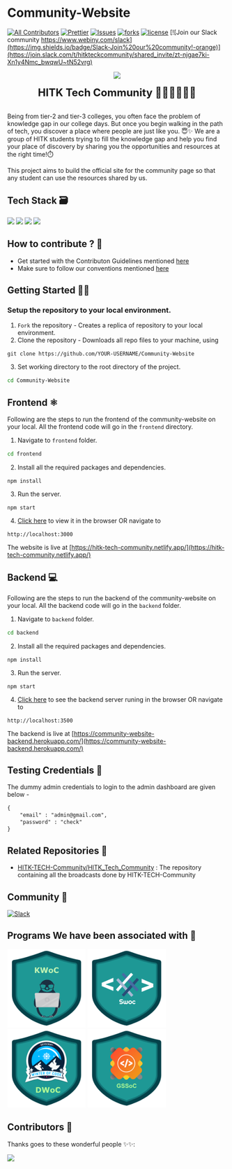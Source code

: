 # Community-Website
[![All Contributors](https://img.shields.io/badge/all_contributors-bot-orange.svg?style=flat-square)](#contributors-)
[![Prettier](https://img.shields.io/badge/code_style-prettier-ff69b4.svg)](https://prettier.io)
[![Issues](https://img.shields.io/github/issues/HITK-TECH-Community/Community-Website)](#issues)
[![forks](https://img.shields.io/github/forks/HITK-TECH-Community/Community-Website)](#forks)
[![license](https://img.shields.io/github/license/HITK-TECH-Community/Community-Website)](#license)
[![Join our Slack community https://www.webiny.com/slack](https://img.shields.io/badge/Slack-Join%20our%20community!-orange)](https://join.slack.com/t/hitkteckcommunity/shared_invite/zt-njgae7ki-Xn1y4Nmc_bwqwU~tN52vrg)

<p align="center" width="400px"><img src="assets/HITK_tech_comm_logo.png" width="200"></p>
<p align="center" width="400px"> <font size="5"> <b> HITK Tech Community 👩🏻‍💻👨🏻‍💻 </b></font></p> <br />
Being from tier-2 and tier-3 colleges, you often face the problem of knowledge gap in our college days. But once you begin walking in the path of tech, you discover a place where people are just like you. 😇✨ 
We are a group of HITK students trying to fill the knowledge gap and help you find your place of discovery by sharing you the opportunities and resources at the right time!⏱️<br />

This project aims to build the official site for the community page so that any student can use the resources shared by us.

## Tech Stack 🗃

 <img src="https://img.shields.io/badge/-MongoDB-yellow?style=flat&logo=mongoDB"> <img src="https://img.shields.io/badge/-ExpressJS-grey?style=flat&logo=express&logoColor=white"> <img src="https://img.shields.io/badge/ReactJS%20-%2320232a.svg?logo=react" >   <img src="https://img.shields.io/badge/-NodeJS%20-%2320232a?style=flat&logo=node.js"> 
 

## How to contribute ? 🤔

- Get started with the Contributon Guidelines mentioned [here](https://github.com/HITK-TECH-Community/Community-Website/blob/main/CONTRIBUTING.md)
- Make sure to follow our conventions mentioned [here](https://github.com/HITK-TECH-Community/Community-Website/blob/main/frontend/conventions.md)


##  Getting Started 👨‍💻
### Setup the repository to your local environment.

1. `Fork` the repository  - Creates a replica of repository to your local environment.
2. Clone the repository - Downloads all repo files to your machine, using
  ```git
  git clone https://github.com/YOUR-USERNAME/Community-Website
  ``` 
3. Set working directory to the root directory of the project.
  ```sh
  cd Community-Website
  ```

## Frontend ⚛️

Following are the steps to run the frontend of the community-website on your local. All the frontend code will go in the `frontend` directory. 

1. Navigate to `frontend` folder.
  ```sh
  cd frontend
  ```
2. Install all the required packages and dependencies.
  ```node
  npm install
  ```
3. Run the server.
  ```node
  npm start
  ```
4. [Click here](http://localhost:3000) to view it in the browser OR navigate to
  ```text
  http://localhost:3000
  ```

The website is live at [https://hitk-tech-community.netlify.app/](https://hitk-tech-community.netlify.app/)


## Backend 💻

Following are the steps to run the backend of the community-website on your local. All the backend code will go in the `backend` folder.

1. Navigate to `backend` folder.
  ```sh
  cd backend
  ```
2. Install all the required packages and dependencies.
  ```node
  npm install
  ```
3. Run the server.
  ```node
  npm start
  ```
4. [Click here](http://localhost:3500) to see the backend server runing in the browser OR navigate to
  ```text
  http://localhost:3500
  ```

The backend is live at [https://community-website-backend.herokuapp.com/](https://community-website-backend.herokuapp.com/)


## Testing Credentials 🤖

The dummy admin credentials to login to the admin dashboard are given below -

```
{
    "email" : "admin@gmail.com",
    "password" : "check"
}
```


## Related Repositories 📂

- [HITK-TECH-Community/HITK_Tech_Community](https://github.com/HITK-TECH-Community/HITK_Tech_Community) : The repository containing all the broadcasts done by HITK-TECH-Community


## Community 👥

[![Slack](https://img.shields.io/badge/chat-on_slack-purple.svg?style=for-the-badge&logo=slack)](https://join.slack.com/t/hitkteckcommunity/shared_invite/zt-njgae7ki-Xn1y4Nmc_bwqwU~tN52vrg)

## Programs We have been associated with 🤍
<a href="https://kwoc.kossiitkgp.org/" target="_blank"><img src="assets/KWoC.png" width="180px" height="180px"></a>
<a href="https://swoc.tech/index.html" target="_blank"><img src="assets/SWoC.png" width="180px" height="180px"></a>
<a href="https://devscript.tech/woc/" target="_blank"><img src="assets/DWoC.png" width="180px" height="180px"></a>
<a href="https://gssoc.girlscript.tech/" target="_blank"><img src="assets/GSSoC.png" width="180px" height="180px"></a>


## Contributors 🌟

Thanks goes to these wonderful people ✨✨:

<a href="https://github.com/HITK-TECH-Community/Community-Website/graphs/contributors">
  <img src="https://contrib.rocks/image?repo=HITK-TECH-Community/Community-Website" />
</a>
